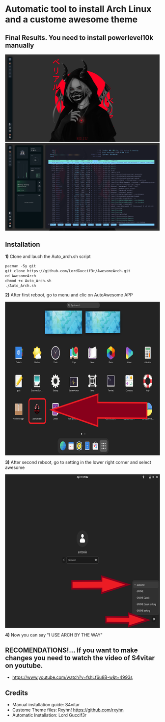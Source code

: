 # Automatic tool to install Arch Linux and a custome awesome theme
## Final Results. You need to install powerlevel10k manually
![AutoAwesome](https://github.com/LordGuccif3r/AwesomeArch/blob/main/AutoAwesome/Awesome2.PNG)
![AutoAwesome2](https://github.com/LordGuccif3r/AwesomeArch/blob/main/AutoAwesome/awesome.PNG)
## Installation

**1)** Clone and lauch the Auto_arch.sh script
```
pacman -Sy git
git clone https://github.com/LordGuccif3r/AwesomeArch.git
cd AwesomeArch
chmod +x Auto_Arch.sh
./Auto_Arch.sh
```
**2)** After first reboot, go to menu and clic on AutoAwesome APP

<img width="720" height="500" src="https://github.com/LordGuccif3r/AwesomeArch/blob/main/AutoAwesome/Awesome4.png" align=center>

**3)** After second reboot, go to setting in the lower right corner and select awesome

<img width="720" height="500" src="https://github.com/LordGuccif3r/AwesomeArch/blob/main/AutoAwesome/Awesome5.png" align=center>

**4)** Now you can say "I USE ARCH BY THE WAY"

## RECOMENDATIONS!... If you want to make changes you need to watch the video of S4vitar on youtube. 

- https://www.youtube.com/watch?v=fshLf6u8B-w&t=4993s

## Credits

- Manual installation guide: S4vitar
- Custome Theme files: Rxyhn! https://github.com/rxyhn
- Automatic Installation: Lord Guccif3r 
